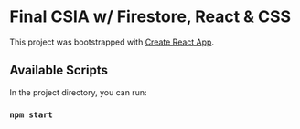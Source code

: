 # Final CSIA w/ Firestore, React & CSS

This project was bootstrapped with [Create React App](https://github.com/facebook/create-react-app).

## Available Scripts

In the project directory, you can run:

### `npm start`

